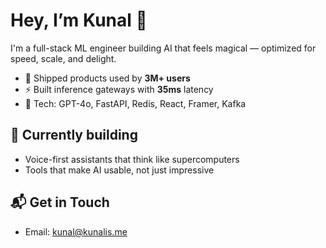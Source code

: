 # Hey, I’m Kunal 👋

I'm a full-stack ML engineer building AI that feels magical — optimized for speed, scale, and delight.

- 🧠 Shipped products used by **3M+ users**
- ⚡ Built inference gateways with **35ms** latency
- 🧰 Tech: GPT-4o, FastAPI, Redis, React, Framer, Kafka

## 🚧 Currently building
- Voice-first assistants that think like supercomputers
- Tools that make AI usable, not just impressive

## 📬 Get in Touch
- Email: [kunal@kunalis.me](mailto:kunal@kunalis.me)
